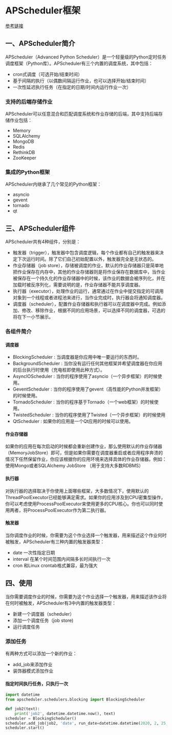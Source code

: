 # APScheduler框架

[参考链接](https://mp.weixin.qq.com/s/LkLErqNgZEtMg2D1YiJMZQ)

## 一、APScheduler简介
APScheduler（Advanced Python Scheduler）是一个轻量级的Python定时任务调度框架（Python库）。APScheduler有三个内置的调度系统，其中包括：
- cron式调度（可选开始/结束时间）
- 基于间隔的执行（以偶数间隔运行作业，也可以选择开始/结束时间）
- 一次性延迟执行任务（在指定的日期/时间内运行作业一次）

### 支持的后端存储作业

APScheduler可以任意混合和匹配调度系统和作业存储的后端，其中支持后端存储作业包括：

- Memory
- SQLAlchemy
- MongoDB
- Redis
- RethinkDB
- ZooKeeper

### 集成的Python框架

APScheduler内继承了几个常见的Python框架：

- asyncio
- gevent
- tornado
- qt

## 三、APScheduler组件

APScheduler共有4种组件，分别是：

- 触发器（trigger），触发器中包含调度逻辑，每个作业都有自己的触发器来决定下次运行时间。除了它们自己初始配置以外，触发器完全是无状态的。
- 作业存储器（job store），存储被调度的作业，默认的作业存储器只是简单地把作业保存在内存中，其他的作业存储器则是将作业保存在数据库中，当作业被保存在一个持久化的作业存储器中的时候，该作业的数据会被序列化，并在加载时被反序列化，需要说明的是，作业存储器不能共享调度器。
- 执行器（executor），处理作业的运行，通常通过在作业中提交指定的可调用对象到一个线程或者进程池来进行，当作业完成时，执行器会将通知调度器。
- 调度器（scheduler），配置作业存储器和执行器可以在调度器中完成。例如添加、修改、移除作业，根据不同的应用场景，可以选择不同的调度器，可选的将在下一小节展示。

### 各组件简介

#### 调度器

- BlockingScheduler : 当调度器是你应用中唯一要运行的东西时。
- BackgroundScheduler : 当你没有运行任何其他框架并希望调度器在你应用的后台执行时使用（充电桩即使用此种方式）。
- AsyncIOScheduler : 当你的程序使用了asyncio（一个异步框架）的时候使用。
- GeventScheduler : 当你的程序使用了gevent（高性能的Python并发框架）的时候使用。
- TornadoScheduler : 当你的程序基于Tornado（一个web框架）的时候使用。
- TwistedScheduler : 当你的程序使用了Twisted（一个异步框架）的时候使用
- QtScheduler : 如果你的应用是一个Qt应用的时候可以使用。

#### 作业存储器

如果你的应用在每次启动的时候都会重新创建作业，那么使用默认的作业存储器（MemoryJobStore）即可，但是如果你需要在调度器重启或者应用程序奔溃的情况下任然保留作业，你应该根据你的应用环境来选择具体的作业存储器。例如：使用Mongo或者SQLAlchemy JobStore （用于支持大多数RDBMS）

#### 执行器

对执行器的选择取决于你使用上面哪些框架，大多数情况下，使用默认的ThreadPoolExecutor已经能够满足需求。如果你的应用涉及到CPU密集型操作，你可以考虑使用ProcessPoolExecutor来使用更多的CPU核心。你也可以同时使用两者，将ProcessPoolExecutor作为第二执行器。

#### 触发器

当你调度作业的时候，你需要为这个作业选择一个触发器，用来描述这个作业何时被触发，APScheduler有三种内置的触发器类型：

- date 一次性指定日期
- interval 在某个时间范围内间隔多长时间执行一次
- cron 和Linux crontab格式兼容，最为强大

## 四、使用
当你需要调度作业的时候，你需要为这个作业选择一个触发器，用来描述该作业将在何时被触发，APScheduler有3中内置的触发器类型：

- 新建一个调度器（scheduler）
- 添加一个调度任务（job store)
- 运行调度任务

### 添加任务

有两种方式可以添加一个新的作业：

- add_job来添加作业
- 装饰器模式添加作业

#### 指定时间执行任务，只执行一次

```python
import datetime
from apscheduler.schedulers.blocking import BlockingScheduler

def job2(text):
    print('job2', datetime.datetime.now(), text)
scheduler = BlockingScheduler()
scheduler.add_job(job2, 'date', run_date=datetime.datetime(2020, 2, 25, 19, 5, 6), args=['text'], id='job2')
scheduler.start()
```

